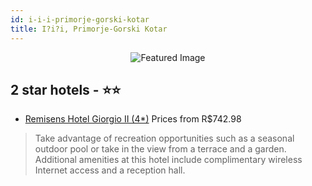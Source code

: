 ```yaml
---
id: i-i-i-primorje-gorski-kotar
title: I?i?i, Primorje-Gorski Kotar
---
```


<center><img src="https://i.travelapi.com/hotels/17000000/16800000/16790500/16790448/7f56b076_z.jpg" alt="Featured Image" /></center>


##  2 star hotels - ⭐️⭐️

-    [Remisens Hotel Giorgio II (4*)](https://us.hurb.com/hotels/i-i-i/remisens-hotel-giorgio-ii-4-JNP-JP486468?cmp=18055) Prices from R$742.98
   > Take advantage of recreation opportunities such as a seasonal outdoor pool or take in the view from a terrace and a garden. Additional amenities at this hotel include complimentary wireless Internet access and a reception hall.
